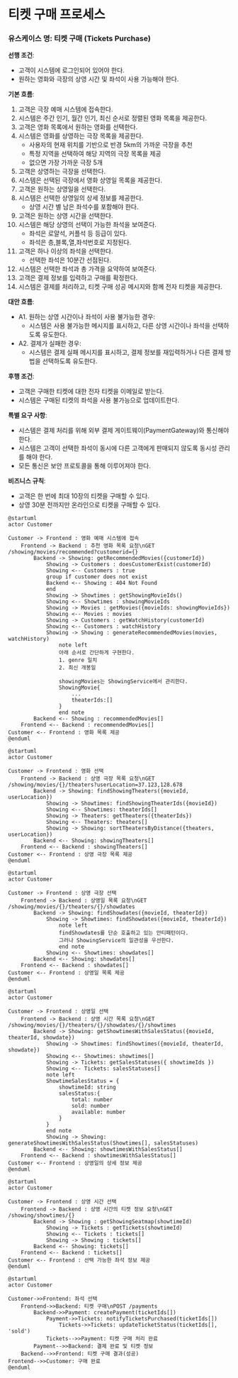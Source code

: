 # 티켓 구매 프로세스

### 유스케이스 명: 티켓 구매 (Tickets Purchase)

**선행 조건**:

-   고객이 시스템에 로그인되어 있어야 한다.
-   원하는 영화와 극장의 상영 시간 및 좌석이 사용 가능해야 한다.

**기본 흐름**:

1. 고객은 극장 예매 시스템에 접속한다.
1. 시스템은 주간 인기, 월간 인기, 최신 순서로 정렬된 영화 목록을 제공한다.
1. 고객은 영화 목록에서 원하는 영화를 선택한다.
1. 시스템은 영화를 상영하는 극장 목록을 제공한다.
    - 사용자의 현재 위치를 기반으로 반경 5km의 가까운 극장을 추천
    - 특정 지역을 선택하여 해당 지역의 극장 목록을 제공
    - 없으면 가장 가까운 극장 5개
1. 고객은 상영하는 극장을 선택한다.
1. 시스템은 선택된 극장에서 영화 상영일 목록을 제공한다.
1. 고객은 원하는 상영일을 선택한다.
1. 시스템은 선택한 상영일의 상세 정보를 제공한다.
    - 상영 시간 별 남은 좌석수를 포함해야 한다.
1. 고객은 원하는 상영 시간을 선택한다.
1. 시스템은 해당 상영의 선택이 가능한 좌석을 보여준다.
    - 좌석은 로얄석, 커플석 등 등급이 있다.
    - 좌석은 층,블록,열,좌석번호로 지정된다.
1. 고객은 하나 이상의 좌석을 선택한다.
    - 선택한 좌석은 10분간 선점된다.
1. 시스템은 선택한 좌석과 총 가격을 요약하여 보여준다.
1. 고객은 결제 정보를 입력하고 구매를 확정한다.
1. 시스템은 결제를 처리하고, 티켓 구매 성공 메시지와 함께 전자 티켓을 제공한다.

**대안 흐름**:

-   A1. 원하는 상영 시간이나 좌석이 사용 불가능한 경우:
    -   시스템은 사용 불가능한 메시지를 표시하고, 다른 상영 시간이나 좌석을 선택하도록 유도한다.
-   A2. 결제가 실패한 경우:
    -   시스템은 결제 실패 메시지를 표시하고, 결제 정보를 재입력하거나 다른 결제 방법을 선택하도록 유도한다.

**후행 조건**:

-   고객은 구매한 티켓에 대한 전자 티켓을 이메일로 받는다.
-   시스템은 구매된 티켓의 좌석을 사용 불가능으로 업데이트한다.

**특별 요구 사항**:

-   시스템은 결제 처리를 위해 외부 결제 게이트웨이(PaymentGateway)와 통신해야 한다.
-   시스템은 고객이 선택한 좌석이 동시에 다른 고객에게 판매되지 않도록 동시성 관리를 해야 한다.
-   모든 통신은 보안 프로토콜을 통해 이루어져야 한다.

**비즈니스 규칙**:

-   고객은 한 번에 최대 10장의 티켓을 구매할 수 있다.
-   상영 30분 전까지만 온라인으로 티켓을 구매할 수 있다.

```plantuml
@startuml
actor Customer

Customer -> Frontend : 영화 예매 시스템에 접속
    Frontend -> Backend : 추천 영화 목록 요청\nGET /showing/movies/recommended?customerid={}
        Backend -> Showing: getRecommendedMovies({customerId})
            Showing -> Customers : doesCustomerExist(customerId)
            Showing <-- Customers : true
            group if customer does not exist
            Backend <-- Showing : 404 Not Found
            end
            Showing -> Showtimes : getShowingMovieIds()
            Showing <-- Showtimes : showingMovieIds
            Showing -> Movies : getMovies({movieIds: showingMovieIds})
            Showing <-- Movies : movies
            Showing -> Customers : getWatchHistory(customerId)
            Showing <-- Customers : watchHistory
            Showing -> Showing : generateRecommendedMovies(movies, watchHistory)
                note left
                아래 순서로 간단하게 구현한다.
                1. genre 일치
                2. 최신 개봉일

                showingMovies는 ShowingService에서 관리한다.
                ShowingMovie{
                    ...
                    theaterIds:[]
                }
                end note
        Backend <-- Showing : recommendedMovies[]
    Frontend <-- Backend : recommendedMovies[]
Customer <-- Frontend : 영화 목록 제공
@enduml
```

```plantuml
@startuml
actor Customer

Customer -> Frontend : 영화 선택
    Frontend -> Backend : 상영 극장 목록 요청\nGET /showing/movies/{}/theaters?userLocation=37.123,128.678
        Backend -> Showing: findShowingTheaters({movieId, userLocation})
            Showing -> Showtimes: findShowingTheaterIds({movieId})
            Showing <-- Showtimes: theaterIds[]
            Showing -> Theaters: getTheaters({theaterIds})
            Showing <-- Theaters: theaters[]
            Showing -> Showing: sortTheatersByDistance({theaters, userLocation})
        Backend <-- Showing: showingTheaters[]
    Frontend <-- Backend : showingTheaters[]
Customer <-- Frontend : 상영 극장 목록 제공
@enduml
```

```plantuml
@startuml
actor Customer

Customer -> Frontend : 상영 극장 선택
    Frontend -> Backend : 상영일 목록 요청\nGET /showing/movies/{}/theaters/{}/showdates
        Backend -> Showing: findShowdates({movieId, theaterId})
            Showing -> Showtimes: findShowdates({movieId, theaterId})
                note left
                findShowdates를 단순 호출하고 있는 안티패턴이다.
                그러나 ShowingService의 일관성을 우선한다.
                end note
            Showing <-- Showtimes: showdates[]
        Backend <-- Showing: showdates[]
    Frontend <-- Backend : showdates[]
Customer <-- Frontend : 상영일 목록 제공
@enduml
```

```plantuml
@startuml
actor Customer

Customer -> Frontend : 상영일 선택
    Frontend -> Backend : 상영 시간 목록 요청\nGET /showing/movies/{}/theaters/{}/showdates/{}/showtimes
        Backend -> Showing: getShowtimesWithSalesStatus({movieId, theaterId, showdate})
            Showing -> Showtimes: findShowtimes({movieId, theaterId, showdate})
            Showing <-- Showtimes: showtimes[]
            Showing -> Tickets: getSalesStatuses({ showtimeIds })
            Showing <-- Tickets: salesStatuses[]
            note left
            ShowtimeSalesStatus = {
                showtimeId: string
                salesStatus:{
                    total: number
                    sold: number
                    available: number
                }
            }
            end note
            Showing -> Showing: generateShowtimesWithSalesStatus(Showtimes[], salesStatuses)
        Backend <-- Showing: showtimesWithSalesStatus[]
    Frontend <-- Backend : showtimesWithSalesStatus[]
Customer <-- Frontend : 상영일의 상세 정보 제공
@enduml
```

```plantuml
@startuml
actor Customer

Customer -> Frontend : 상영 시간 선택
    Frontend -> Backend : 상영 시간의 티켓 정보 요청\nGET /showing/showtimes/{}
        Backend -> Showing : getShowingSeatmap(showtimeId)
            Showing -> Tickets : getTickets(showtimeId)
            Showing <-- Tickets : tickets[]
            Showing -> Showing : tickets[]
        Backend <-- Showing: tickets[]
    Frontend <-- Backend : tickets[]
Customer <-- Frontend : 선택 가능한 좌석 정보 제공
@enduml
```

```plantuml
@startuml
actor Customer

Customer->>Frontend: 좌석 선택
    Frontend->>Backend: 티켓 구매\nPOST /payments
        Backend->>Payment: createPayment(ticketIds[])
            Payment->>Tickets: notifyTicketsPurchased(ticketIds[])
                Tickets->>Tickets: updateTicketStatus(ticketIds[], 'sold')
            Tickets-->>Payment: 티켓 구매 처리 완료
        Payment-->>Backend: 결제 완료 및 티켓 정보
    Backend-->>Frontend: 티켓 구매 결과(성공)
Frontend-->>Customer: 구매 완료
@enduml
```
